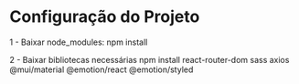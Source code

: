 <h1>Configuração do Projeto</h1>

1 - Baixar node_modules:
  npm install

2 - Baixar bibliotecas necessárias
  npm install react-router-dom sass axios  @mui/material @emotion/react @emotion/styled
